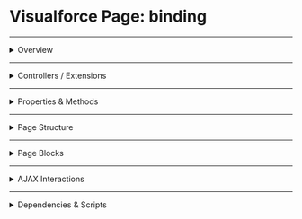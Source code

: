 # Visualforce Page: binding

---

<details>
<summary>Overview</summary>

## Visualforce Page Overview: binding

This Visualforce page allows users to input a course name, which is then displayed dynamically as they type.

### Purpose of the Page
The purpose of this page is to demonstrate data binding in Visualforce, where changes to the input field update the output panel in real time.



### Metadata
- **API Version**: 54
- **Label**: Binding

</details>

---

<details>
<summary>Controllers / Extensions</summary>

## Key Controllers / Extensions Used
- **Standard Controller**: None
- **Custom Controller**: BindingController
- **Extensions**: 
  None

</details>

---

<details>
<summary>Properties & Methods</summary>

## Properties
| Name | Type | Visibility | Modifiers | Description |
|------|------|-------------|------------|--------------|
| `courseName` | `String` | `public` | `None` | A string property that holds the name of the course entered by the user. |

---

## Methods
_No public methods found in associated Apex controllers/extensions._

</details>

---

<details>
<summary>Page Structure</summary>

### Forms
- Contains **1** `apex:form` component(s)

### Inputs
The page utilizes the following input bindings:
- `{!courseName}`

### Buttons
- No actionable buttons or links detected

</details>

---

<details>
<summary>Page Blocks</summary>

## Page Blocks on the Page
_No `apex:pageBlock` components detected._

</details>

---

<details>
<summary>AJAX Interactions</summary>

The page includes `apex:actionSupport` components:
- **Event**: `onchange`
  - **Re-renders**: `courseInfo`
  
  

### Output Panels
- **ID**: `courseInfo`
  - **Layout**: `block (default)`
  - **Content Preview**: "No content."

</details>

---

<details>
<summary>Dependencies & Scripts</summary>

### Objects
- `BindingController`

### Fields
- `courseName`

### Custom Components
- No custom components detected.

### Scripts
- No script tags detected.

</details>